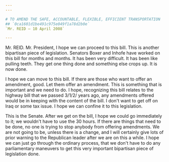 ```yaml
---
---

# TO AMEND THE SAFE, ACCOUNTABLE, FLEXIBLE, EFFICIENT TRANSPORTATION
## `0ca1601d1be491c975e049f1a78d2b0e`
`Mr. REID — 10 April 2008`

---
```



Mr. REID. Mr. President, I hope we can proceed to this bill. This is 
another bipartisan piece of legislation. Senators Boxer and Inhofe have 
worked on this bill for months and months. It has been very difficult. 
It has been like pulling teeth. They get one thing done and something 
else crops up. It is now done.

I hope we can move to this bill. If there are those who want to offer 
an amendment, good. Let them offer an amendment. This is something that 
is important and we need to do. I hope, recognizing this bill relates 
to the highway bill that we passed 3/1/2/ years ago, any amendments 
offered would be in keeping with the content of the bill. I don't want 
to get off on Iraq or some tax issue. I hope we can confine it to this 
legislation.

This is the Senate. After we get on the bill, I hope we could go 
immediately to it; we wouldn't have to use the 30 hours. If there are 
things that need to be done, no one is trying to stop anybody from 
offering amendments. We are not going to be, unless there is a change, 
and I will certainly give lots of prior warning to the Republican 
leader after we are on this a while. I hope we can just go through the 
ordinary process, that we don't have to do any parliamentary maneuvers 
to get this very important bipartisan piece of legislation done.